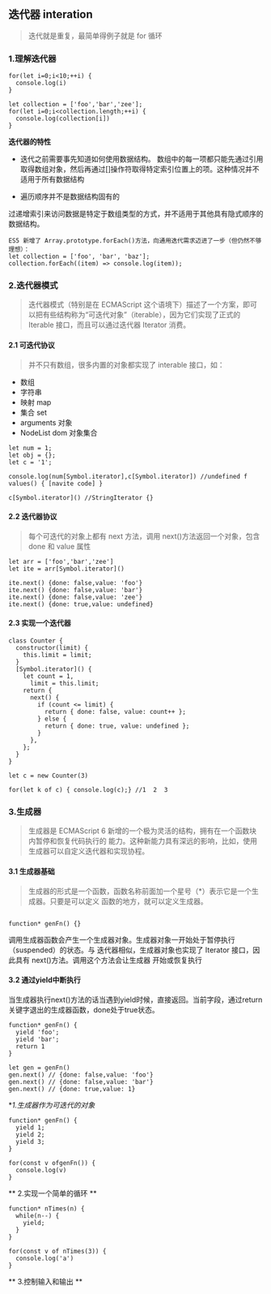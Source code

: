 ## 迭代器 interation

> 迭代就是重复，最简单得例子就是 for 循环

### 1.理解迭代器

```
for(let i=0;i<10;++i) {
  console.log(i)
}

let collection = ['foo','bar','zee'];
for(let i=0;i<collection.length;++i) {
  console.log(collection[i])
}
```

**迭代器的特性**

- 迭代之前需要事先知道如何使用数据结构。
  数组中的每一项都只能先通过引用取得数组对象，然后再通过[]操作符取得特定索引位置上的项。这种情况并不适用于所有数据结构

- 遍历顺序并不是数据结构固有的

过递增索引来访问数据是特定于数组类型的方式，并不适用于其他具有隐式顺序的数据结构。

```
ES5 新增了 Array.prototype.forEach()方法，向通用迭代需求迈进了一步（但仍然不够理想）：
let collection = ['foo', 'bar', 'baz'];
collection.forEach((item) => console.log(item));
```

### 2.迭代器模式

> 迭代器模式（特别是在 ECMAScript 这个语境下）描述了一个方案，即可以把有些结构称为“可迭代对象”（iterable），因为它们实现了正式的 Iterable 接口，而且可以通过迭代器 Iterator 消费。

#### 2.1 可迭代协议

> 并不只有数组，很多内置的对象都实现了 interable 接口，如：

- 数组
- 字符串
- 映射 map
- 集合 set
- arguments 对象
- NodeList dom 对象集合

```
let num = 1;
let obj = {};
let c = '1';

console.log(num[Symbol.iterator],c[Symbol.iterator]) //undefined f values() { [navite code] }

c[Symbol.iterator]() //StringIterator {}
```

#### 2.2 迭代器协议

> 每个可迭代的对象上都有 next 方法，调用 next()方法返回一个对象，包含 done 和 value 属性

```
let arr = ['foo','bar','zee']
let ite = arr[Symbol.iterator]()

ite.next() {done: false,value: 'foo'}
ite.next() {done: false,value: 'bar'}
ite.next() {done: false,value: 'zee'}
ite.next() {done: true,value: undefined}
```

#### 2.3 实现一个迭代器

```
class Counter {
  constructor(limit) {
    this.limit = limit;
  }
  [Symbol.iterator]() {
    let count = 1,
      limit = this.limit;
    return {
      next() {
        if (count <= limit) {
          return { done: false, value: count++ };
        } else {
          return { done: true, value: undefined };
        }
      },
    };
  }
}

let c = new Counter(3)

for(let k of c) { console.log(c);} //1  2  3

```

### 3.生成器

> 生成器是 ECMAScript 6 新增的一个极为灵活的结构，拥有在一个函数块内暂停和恢复代码执行的
> 能力。这种新能力具有深远的影响，比如，使用生成器可以自定义迭代器和实现协程。

#### 3.1 生成器基础

> 生成器的形式是一个函数，函数名称前面加一个星号（\*）表示它是一个生成器。只要是可以定义
> 函数的地方，就可以定义生成器。

```

function* genFn() {}

```

调用生成器函数会产生一个生成器对象。生成器对象一开始处于暂停执行（suspended）的状态。与
迭代器相似，生成器对象也实现了 Iterator 接口，因此具有 next()方法。调用这个方法会让生成器
开始或恢复执行

#### 3.2 通过yield中断执行

当生成器执行next()方法的话当遇到yield时候，直接返回。当前字段，通过return关键字退出的生成器函数，done处于true状态。

```
function* genFn() {
  yield 'foo';
  yield 'bar';
  return 1
}

let gen = genFn() 
gen.next() // {done: false,value: 'foo'}
gen.next() // {done: false,value: 'bar'}
gen.next() // {done: true,value: 1}

```

**1.生成器作为可迭代的对象*

```
function* genFn() {
  yield 1;
  yield 2;
  yield 3;
}

for(const v ofgenFn()) {
  console.log(v)
}

```
** 2.实现一个简单的循环 **

```
function* nTimes(n) {
  while(n--) {
    yield;
  }
}

for(const v of nTimes(3)) {
  console.log('a')
}
```

** 3.控制输入和输出 **
